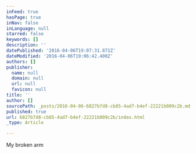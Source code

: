 ```yaml
---
inFeed: true
hasPage: true
inNav: false
inLanguage: null
starred: false
keywords: []
description: ''
datePublished: '2016-04-06T19:07:31.871Z'
dateModified: '2016-04-06T19:06:42.400Z'
authors: []
publisher:
  name: null
  domain: null
  url: null
  favicon: null
title: ''
author: []
sourcePath: _posts/2016-04-06-6827b7d8-cb85-4ad7-b4ef-22221b009c2b.md
published: true
url: 6827b7d8-cb85-4ad7-b4ef-22221b009c2b/index.html
_type: Article

---
```

My broken arm